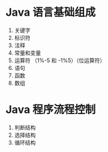 # Java 语言基础组成
1. 关键字
2. 标识符
3. 注释
4. 常量和变量
5. 运算符 （1%-5 和 -1%5）（位运算符）
6. 语句
7. 函数
8. 数组

# Java 程序流程控制
1. 判断结构
2. 选择结构
3. 循环结构
